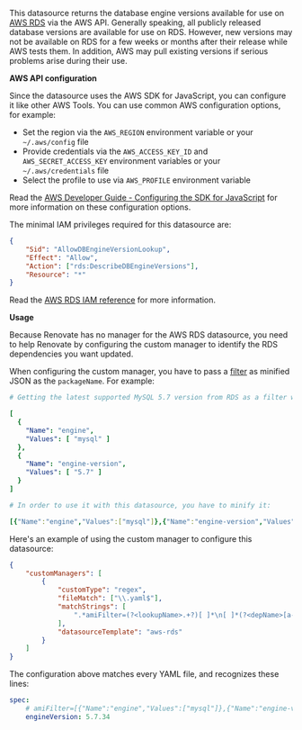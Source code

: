 This datasource returns the database engine versions available for use on [AWS RDS](https://aws.amazon.com/rds/) via the AWS API.
Generally speaking, all publicly released database versions are available for use on RDS.
However, new versions may not be available on RDS for a few weeks or months after their release while AWS tests them.
In addition, AWS may pull existing versions if serious problems arise during their use.

**AWS API configuration**

Since the datasource uses the AWS SDK for JavaScript, you can configure it like other AWS Tools.
You can use common AWS configuration options, for example:

-   Set the region via the `AWS_REGION` environment variable or your `~/.aws/config` file
-   Provide credentials via the `AWS_ACCESS_KEY_ID` and `AWS_SECRET_ACCESS_KEY` environment variables or your `~/.aws/credentials` file
-   Select the profile to use via `AWS_PROFILE` environment variable

Read the [AWS Developer Guide - Configuring the SDK for JavaScript](https://docs.aws.amazon.com/sdk-for-javascript/v3/developer-guide/configuring-the-jssdk.html) for more information on these configuration options.

The minimal IAM privileges required for this datasource are:

```json
{
    "Sid": "AllowDBEngineVersionLookup",
    "Effect": "Allow",
    "Action": ["rds:DescribeDBEngineVersions"],
    "Resource": "*"
}
```

Read the [AWS RDS IAM reference](https://docs.aws.amazon.com/service-authorization/latest/reference/list_amazonrds.html) for more information.

**Usage**

Because Renovate has no manager for the AWS RDS datasource, you need to help Renovate by configuring the custom manager to identify the RDS dependencies you want updated.

When configuring the custom manager, you have to pass a [filter](https://docs.aws.amazon.com/AWSJavaScriptSDK/v3/latest/clients/client-rds/interfaces/describedbengineversionscommandinput.html#filters) as minified JSON as the `packageName`.
For example:

```yaml
# Getting the latest supported MySQL 5.7 version from RDS as a filter would look like:

[
  {
    "Name": "engine",
    "Values": [ "mysql" ]
  },
  {
    "Name": "engine-version",
    "Values": [ "5.7" ]
  }
]

# In order to use it with this datasource, you have to minify it:

[{"Name":"engine","Values":["mysql"]},{"Name":"engine-version","Values":["5.7"]}]
```

Here's an example of using the custom manager to configure this datasource:

```json
{
    "customManagers": [
        {
            "customType": "regex",
            "fileMatch": ["\\.yaml$"],
            "matchStrings": [
                ".*amiFilter=(?<lookupName>.+?)[ ]*\n[ ]*(?<depName>[a-zA-Z0-9-_:]*)[ ]*?:[ ]*?[\"|']?(?<currentValue>[.\\d]+)[\"|']?.*"
            ],
            "datasourceTemplate": "aws-rds"
        }
    ]
}
```

The configuration above matches every YAML file, and recognizes these lines:

```yaml
spec:
    # amiFilter=[{"Name":"engine","Values":["mysql"]},{"Name":"engine-version","Values":["5.7"]}]
    engineVersion: 5.7.34
```
